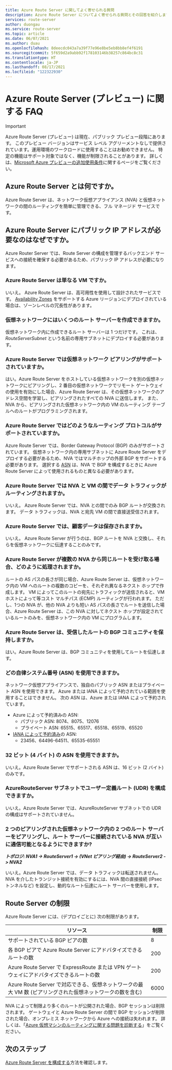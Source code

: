 ```yaml
---
title: Azure Route Server に関してよく寄せられる質問
description: Azure Route Server についてよく寄せられる質問とその回答を紹介します。
services: route-server
author: duongau
ms.service: route-server
ms.topic: article
ms.date: 06/07/2021
ms.author: duau
ms.openlocfilehash: 8deecdc043a7a39f77e96e8be5eb8bb8ef4f6191
ms.sourcegitcommit: 5f659d2a9abb92f178103146b38257c864bc8c31
ms.translationtype: HT
ms.contentlocale: ja-JP
ms.lasthandoff: 08/17/2021
ms.locfileid: "122322930"
---
```

# <a name="azure-route-server-preview-faq"></a>Azure Route Server (プレビュー) に関する FAQ

> [!IMPORTANT]
> Azure Route Server (プレビュー) は現在、パブリック プレビュー段階にあります。
> このプレビュー バージョンはサービス レベル アグリーメントなしで提供されています。運用環境のワークロードに使用することはお勧めできません。 特定の機能はサポート対象ではなく、機能が制限されることがあります。
> 詳しくは、[Microsoft Azure プレビューの追加使用条件](https://azure.microsoft.com/support/legal/preview-supplemental-terms/)に関するページをご覧ください。

## <a name="what-is-azure-route-server"></a>Azure Route Server とは何ですか。

Azure Route Server は、ネットワーク仮想アプライアンス (NVA) と仮想ネットワークの間のルーティングを簡単に管理できる、フル マネージド サービスです。

## <a name="why-does-azure-route-server-require-a-public-ip-address"></a>Azure Route Server にパブリック IP アドレスが必要なのはなぜですか。

Azure Router Server では、Route Server の構成を管理するバックエンド サービスへの接続を確保する必要があるため、パブリック IP アドレスが必要になります。 

### <a name="is-azure-route-server-just-a-vm"></a>Azure Route Server は単なる VM ですか。

いいえ。 Azure Route Server は、高可用性を使用して設計されたサービスです。 [Availability Zones](../availability-zones/az-overview.md) をサポートする Azure リージョンにデプロイされている場合は、ゾーンレベルの冗長性があります。

### <a name="how-many-route-servers-can-i-create-in-a-virtual-network"></a>仮想ネットワークにはいくつのルート サーバーを作成できますか。

仮想ネットワーク内に作成できるルート サーバーは 1 つだけです。 これは、*RouteServerSubnet* という名前の専用サブネットにデプロイする必要があります。

### <a name="does-azure-route-server-support-virtual-network-peering"></a>Azure Route Server では仮想ネットワーク ピアリングがサポートされていますか。

はい。Azure Route Server をホストしている仮想ネットワークを別の仮想ネットワークにピアリングし、2 番目の仮想ネットワークでリモート ゲートウェイの使用を有効にした場合、Azure Route Server は、その仮想ネットワークのアドレス空間を学習し、ピアリングされたすべての NVA に送信します。 また、NVA から、ピアリングされた仮想ネットワーク内の VM のルーティング テーブルへのルートがプログラミングされます。 


### <a name="what-routing-protocols-does-azure-route-server-support"></a><a name = "protocol"></a>Azure Route Server ではどのようなルーティング プロトコルがサポートされていますか。

Azure Route Server では、Border Gateway Protocol (BGP) のみがサポートされています。 仮想ネットワーク内の専用サブネットに Azure Route Server をデプロイする必要があるため、NVA ではマルチホップの外部 BGP をサポートする必要があります。 選択する [ASN](https://en.wikipedia.org/wiki/Autonomous_system_(Internet)) は、NVA で BGP を構成するときに Azure Route Server によって使用されるものと異なる必要があります。

### <a name="does-azure-route-server-route-data-traffic-between-my-nva-and-my-vms"></a>Azure Route Server では NVA と VM の間でデータ トラフィックがルーティングされますか。

いいえ。 Azure Route Server では、NVA との間でのみ BGP ルートが交換されます。 データ トラフィックは、NVA と宛先 VM の間で直接送受信されます。

### <a name="does-azure-route-server-store-customer-data"></a>Azure Route Server では、顧客データは保存されますか。
いいえ。 Azure Route Server が行うのは、BGP ルートを NVA と交換し、それらを仮想ネットワークに伝達することのみです。

### <a name="if-azure-route-server-receives-the-same-route-from-more-than-one-nva-how-does-it-handle-them"></a>Azure Route Server が複数の NVA から同じルートを受け取る場合、どのように処理されますか。

ルートの AS パスの長さが同じ場合、Azure Route Server は、仮想ネットワーク内の VM へのルートの複数のコピーを、それぞれ異なるネクスト ホップで作成します。 VM によってこのルートの宛先にトラフィックが送信されると、VM ホストによって等コスト マルチパス (ECMP) ルーティングが行われます。 ただし、1つの NVA が、他の NVA よりも短い AS パスの長さでルートを送信した場合、Azure Route Server は、この NVA に対してネクスト ホップが設定されているルートのみを、仮想ネットワーク内の VM にプログラムします。

### <a name="does-azure-route-server-preserve-the-bgp-communities-of-the-route-it-receives"></a>Azure Route Server は、受信したルートの BGP コミュニティを保持しますか。

はい。Azure Route Server は、BGP コミュニティを使用してルートを伝達します。

### <a name="what-autonomous-system-numbers-asns-can-i-use"></a>どの自律システム番号 (ASN) を使用できますか。

ネットワーク仮想アプライアンスで、独自のパブリック ASN またはプライベート ASN を使用できます。 Azure または IANA によって予約されている範囲を使用することはできません。
次の ASN は、Azure または IANA によって予約されています。

* Azure によって予約済みの ASN:
    * パブリック ASN: 8074、8075、12076
    * プライベート ASN: 65515、65517、65518、65519、65520
* [IANA によって予約済み](http://www.iana.org/assignments/iana-as-numbers-special-registry/iana-as-numbers-special-registry.xhtml)の ASN:
    * 23456、64496-64511、65535-65551

### <a name="can-i-use-32-bit-4-byte-asns"></a>32 ビット (4 バイト) の ASN を使用できますか。

いいえ。Azure Route Server でサポートされる ASN は、16 ビット (2 バイト) のみです。

### <a name="can-i-configure-a-user-defined-route-udr-in-the-azurerouteserver-subnet"></a>AzureRouteServer サブネットでユーザー定義ルート (UDR) を構成できますか。

いいえ。Azure Route Server では、AzureRouteServer サブネットでの UDR の構成はサポートされていません。

### <a name="can-i-peer-two-route-servers-in-two-peered-virtual-networks-and-enable-the-nvas-connected-to-the-route-servers-to-talk-to-each-other"></a>2 つのピアリングされた仮想ネットワーク内の 2 つのルート サーバーをピアリングし、ルート サーバーに接続されている NVA が互いに通信可能となるようにできますか? 

***トポロジ: NVA1 -> RouteServer1 -> (VNet ピアリング経由) -> RouteServer2 -> NVA2***

いいえ。Azure Route Server では、データ トラフィックは転送されません。 NVA を介したトランジット接続を有効にするには、NVA 間の直接接続 (IPsec トンネルなど) を設定し、動的なルート伝達にルート サーバーを使用します。 

## <a name="route-server-limits"></a><a name = "limitations"></a>Route Server の制限

Azure Route Server には、(デプロイごとに) 次の制限があります。

| リソース | 制限 |
|----------|-------|
| サポートされている BGP ピアの数 | 8 |
| 各 BGP ピアで Azure Route Server にアドバタイズできるルートの数 | 200 |
| Azure Route Server で ExpressRoute または VPN ゲートウェイにアドバタイズできるルートの数 | 200 |
| Azure Route Server で対応できる、仮想ネットワークの最大 VM 数 (ピアリングされた仮想ネットワークの数を含む) | 6000 |

NVA によって制限より多くのルートが公開された場合、BGP セッションは削除されます。 ゲートウェイと Azure Route Server の間で BGP セッションが削除された場合、オンプレミス ネットワークから Azure への接続は失われます。 詳しくは、「[Azure 仮想マシンのルーティングに関する問題を診断する](../virtual-network/diagnose-network-routing-problem.md)」をご覧ください。

## <a name="next-steps"></a>次のステップ

[Azure Route Server を構成する](quickstart-configure-route-server-powershell.md)方法を確認します。

